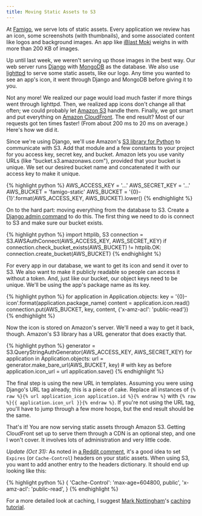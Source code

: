 ```yaml
---
title: Moving Static Assets to S3
---
```


At [Famigo][1], we serve lots of static assets. Every application
we review has an icon, some screenshots (with thumbnails), and some
associated content like logos and background images. An app like
[iBlast Moki][2] weighs in with more than 200 KB of images.

Up until last week, we weren't serving up those images in the best
way. Our web server runs [Django][3] with [MongoDB][4] as the
database. We also use [lighttpd][5] to serve some static assets,
like our logo. Any time you wanted to see an app's icon, it went
through Django and MongoDB before giving it to you.

Not any more! We realized our page would load much faster if more
things went through lighttpd. Then, we realized app icons don't
change all that often; we could probably let [Amazon S3][6] handle
them. Finally, we got smart and put everything on [Amazon CloudFront][7].
The end result? Most of our requests got ten times faster! (From
about 200 ms to 20 ms on average.) Here's how we did it.

Since we're using Django, we'll use Amazon's [S3 library for
Python][8] to communicate with S3. Add that module and a few constants
to your project for you access key, secret key, and bucket. Amazon
lets you use vanity URLs (like "bucket.s3.amazonaws.com"), provided
that your bucket is unique. We set our desired bucket name and
concatenated it with our access key to make it unique.

{% highlight python %}
AWS_ACCESS_KEY = '...'
AWS_SECRET_KEY = '...'
AWS_BUCKET = 'famigo-static'
AWS_BUCKET = '{0}-{1}'.format(AWS_ACCESS_KEY, AWS_BUCKET).lower()
{% endhighlight %}

On to the hard part: moving everything from the database to S3.
Create a [Django admin command][9] to do this. The first thing we
need to do is connect to S3 and make sure our bucket exists.

{% highlight python %}
import httplib, S3
connection = S3.AWSAuthConnect(AWS_ACCESS_KEY, AWS_SECRET_KEY)
if connection.check_bucket_exists(AWS_BUCKET) != httplib.OK:
    connection.create_bucket(AWS_BUCKET)
{% endhighlight %}

For every app in our database, we want to get its icon and send it
over to S3. We also want to make it publicly readable so people can
access it without a token. And, just like our bucket, our object
keys need to be unique. We'll be using the app's package name as
its key.

{% highlight python %}
for application in Application.objects:
    key = '{0}-icon'.format(application.package_name)
    content = application.icon.read()
    connection.put(AWS_BUCKET, key, content, {'x-amz-acl': 'public-read'})
{% endhighlight %}

Now the icon is stored on Amazon's server. We'll need a way to get
it back, though. Amazon's S3 library has a URL generator that does
exactly that.

{% highlight python %}
generator = S3.QueryStringAuthGenerator(AWS_ACCESS_KEY, AWS_SECRET_KEY)
for application in Application.objects:
    url = generator.make_bare_url(AWS_BUCKET, key) # with key as before
    application.icon_url = url
    application.save()
{% endhighlight %}

The final step is using the new URL in templates. Assuming you were using
Django's URL tag already, this is a piece of cake. Replace all instances of
`{% raw %}{% url application_icon application.id %}{% endraw %}`
with `{% raw %}{{ application.icon_url }}{% endraw %}`. If you're
not using the URL tag, you'll have to jump through a few more hoops, but
the end result should be the same.

That's it! You are now serving static assets through Amazon S3.
Getting CloudFront set up to serve them through a CDN is an optional
step, and one I won't cover. It involves lots of administration and
very little code.

*Update (Oct 31):* As noted in [a Reddit comment][10], it's a good idea
to set `Expires` (or `Cache-Control`) headers on your static assets. When
using S3, you want to add another entry to the headers dictionary. It
should end up looking like this:

{% highlight python %}
{
    'Cache-Control': 'max-age=604800, public',
    'x-amz-acl': 'public-read',
}
{% endhighlight %}

For a more detailed look at caching, I suggest [Mark Nottingham][11]'s
[caching tutorial][12].

[1]: http://www.famigo.com
[2]: http://www.famigo.com/app/iblastmoki/
[3]: https://www.djangoproject.com
[4]: http://www.mongodb.org
[5]: http://www.lighttpd.net
[6]: http://aws.amazon.com/s3/
[7]: http://aws.amazon.com/cloudfront/
[8]: https://github.com/boto/boto
[9]: https://docs.djangoproject.com/en/dev/howto/custom-management-commands/
[10]: http://www.reddit.com/r/programming/comments/lqklm/moving_static_assets_to_s3/c2vjmeh
[11]: http://www.mnot.net
[12]: http://www.mnot.net/cache_docs/
